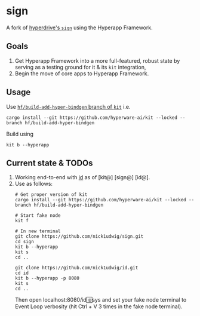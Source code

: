 # sign

A fork of [hyperdrive's `sign`](https://github.com/hyperware-ai/hyperdrive/tree/4d5223758087d2813f3598c69907306e953dbab1/hyperdrive/packages/sign) using the Hyperapp Framework.

## Goals

1. Get Hyperapp Framework into a more full-featured, robust state by serving as a testing ground for it & its `kit` integration,
2. Begin the move of core apps to Hyperapp Framework.

## Usage

Use [`hf/build-add-hyper-bindgen` branch of `kit`](https://github.com/hyperware-ai/kit/pull/312) i.e.
```
cargo install --git https://github.com/hyperware-ai/kit --locked --branch hf/build-add-hyper-bindgen
```

Build using
```
kit b --hyperapp
```

## Current state & TODOs

1. Working end-to-end with [id](https://github.com/nick1udwig/id) as of [kit@] [sign@] [id@].
2. Use as follows:
   ```
   # Get proper version of kit
   cargo install --git https://github.com/hyperware-ai/kit --locked --branch hf/build-add-hyper-bindgen

   # Start fake node
   kit f

   # In new terminal
   git clone https://github.com/nick1udwig/sign.git
   cd sign
   kit b --hyperapp
   kit s
   cd ..

   git clone https://github.com/nick1udwig/id.git
   cd id
   kit b --hyperapp -p 8080
   kit s
   cd ..
   ```
   Then open localhost:8080/id:id:sys and set your fake node terminal to Event Loop verbosity (hit Ctrl + V 3 times in the fake node terminal).
